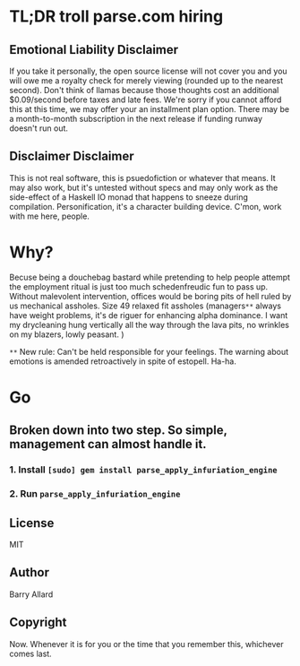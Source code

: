 # TL;DR troll parse.com hiring


## Emotional Liability Disclaimer

If you take it personally, the open source license will not cover you and you will owe me a royalty check for merely viewing (rounded up to the nearest second).  Don't think of llamas because those thoughts cost an additional $0.09/second before taxes and late fees.  We're sorry if you cannot afford this at this time, we may offer your an installment plan option.  There may be a month-to-month subscription in the next release if funding runway doesn't run out.

## Disclaimer Disclaimer
This is not real software, this is psuedofiction or whatever that means.  It may also work, but it's untested without specs and may only work as the side-effect of a Haskell IO monad that happens to sneeze during compilation.  Personification, it's a character building device.  C'mon, work with me here, people.

# Why?

Becuse being a douchebag bastard while pretending to help people attempt the employment ritual is just too much schedenfreudic fun to pass up.  Without malevolent intervention, offices would be boring pits of hell ruled by us mechanical assholes.  Size 49 relaxed fit assholes (managers`**` always have weight problems, it's de riguer for enhancing alpha dominance.  I want my drycleaning hung vertically all the way through the lava pits, no wrinkles on my blazers, lowly peasant. )

`**` New rule: Can't be held responsible for your feelings.  The warning about emotions is amended retroactively in spite of estopell.  Ha-ha.


# Go

## Broken down into two step.  So simple, management can almost handle it.

### 1. Install `[sudo] gem install parse_apply_infuriation_engine`

### 2. Run `parse_apply_infuriation_engine`


## License

MIT

## Author

Barry Allard

## Copyright

Now.  Whenever it is for you or the time that you remember this, whichever comes last.
